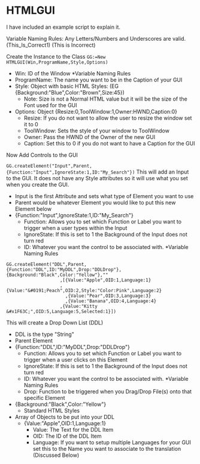 # HTMLGUI
I have included an example script to explain it.

Variable Naming Rules: Any Letters/Numbers and Underscores are valid.  (This_Is_Correct1) (This is Incorrect)

Create the Instance to the Class
`GG:=New HTMLGUI(Win,ProgramName,Style,Options)`

* Win: ID of the Window *Variable Naming Rules
* ProgramName: The name you want to be in the Caption of your GUI
* Style: Object with basic HTML Styles: (EG {Background:"Blue",Color:"Brown",Size:45})
  * Note: Size is not a Normal HTML value but it will be the size of the Font used for the GUI
* Options: Object {Resize:0,ToolWindow:1,Owner:HWND,Caption:0}
  * Resize: If you do not want to allow the user to resize the window set it to 0
  * ToolWindow: Sets the style of your window to ToolWindow
  * Owner: Pass the HWND of the Owner of the new GUI
  * Caption: Set this to 0 if you do not want to have a Caption for the GUI

Now Add Controls to the GUI

`GG.createElement("Input",Parent,{Function:"Input",IgnoreState:1,ID:"My_Search"})`
This will add an Input to the GUI.  It does not have any Style attributes so it will use what you set when you create the GUI.
* Input is the first Attribute and sets what type of Element you want to use
* Parent would be whatever Element you would like to put this new Element below
* {Function:"Input",IgnoreState:1,ID:"My_Search"}
  * Function: Allows you to set which Function or Label you want to trigger when a user types within the Input
  * IgnoreState: If this is set to 1 the Background of the Input does not turn red
  * ID: Whatever you want the control to be associated with.  *Variable Naming Rules

```
GG.createElement("DDL",Parent,{Function:"DDL",ID:"MyDDL",Drop:"DDLDrop"},{Background:"Black",Color:"Yellow"},""
             		,[{Value:"Apple",OID:1,Language:1}
		            ,{Value:"&#0191;Peach",OID:2,Style:"Color:Pink",Language:2}
			          ,{Value:"Pear",OID:3,Language:3}
			          ,{Value:"Banana",OID:4,Language:4}
		            ,{Value:"Kitty &#x1F63C;",OID:5,Language:5,Selected:1}])
 ```
 This will create a Drop Down List (DDL)
* DDL is the type "String"
* Parent Element
* {Function:"DDL",ID:"MyDDL",Drop:"DDLDrop"}
  * Function: Allows you to set which Function or Label you want to trigger when a user clicks on this Element
  * IgnoreState: If this is set to 1 the Background of the Input does not turn red
  * ID: Whatever you want the control to be associated with.  *Variable Naming Rules
  * Drop: Function to be triggered when you Drag/Drop File(s) onto that specific Element
* {Background:"Black",Color:"Yellow"}
  * Standard HTML Styles
* Array of Objects to be put into your DDL
  * {Value:"Apple",OID:1,Language:1}
    * Value: The Text for the DDL Item
    * OID: The ID of the DDL Item
    * Language: If you want to setup multiple Languages for your GUI set this to the Name you want to associate to the translation (Discussed Below)
